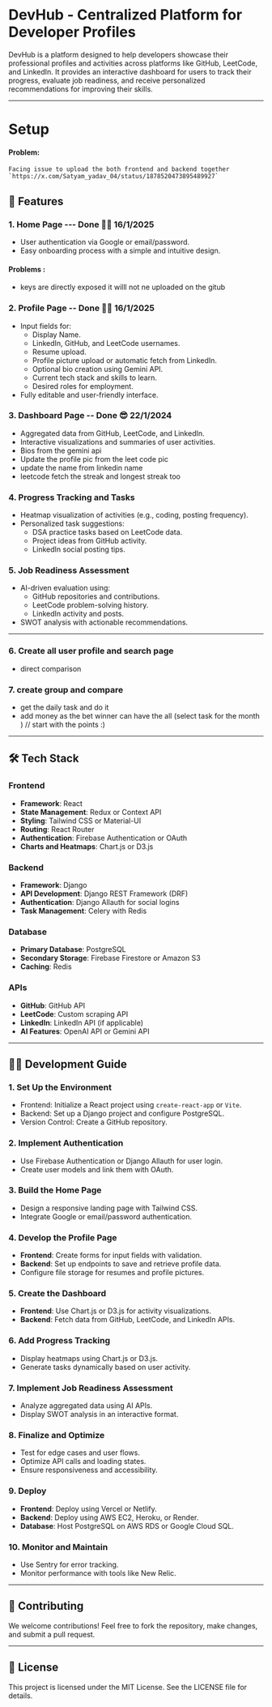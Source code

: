 # DevHub - Centralized Platform for Developer Profiles

DevHub is a platform designed to help developers showcase their professional profiles and activities across platforms like GitHub, LeetCode, and LinkedIn. It provides an interactive dashboard for users to track their progress, evaluate job readiness, and receive personalized recommendations for improving their skills.

---

# Setup 
#### Problem: 
    Facing issue to upload the both frontend and backend together 
    `https://x.com/Satyam_yadav_04/status/1878520473895489927`


## 🚀 Features

### 1. Home Page  --- Done 👍🏻 16/1/2025 
- User authentication via Google or email/password.  
- Easy onboarding process with a simple and intuitive design.

#### Problems :
   - keys are directly exposed it willl not ne uploaded on the gitub

### 2. Profile Page   -- Done 👍🏻 16/1/2025
- Input fields for:
  - Display Name.
  - LinkedIn, GitHub, and LeetCode usernames.
  - Resume upload.
  - Profile picture upload or automatic fetch from LinkedIn.
  - Optional bio creation using Gemini API.
  - Current tech stack and skills to learn.
  - Desired roles for employment.
- Fully editable and user-friendly interface.



### 3. Dashboard Page   -- Done 😎 22/1/2024
- Aggregated data from GitHub, LeetCode, and LinkedIn.
- Interactive visualizations and summaries of user activities.
- Bios from the gemini api
- Update the profile pic from the leet code pic
- update the name from linkedin name
- leetcode fetch the streak and longest streak too
  

### 4. Progress Tracking and Tasks
- Heatmap visualization of activities (e.g., coding, posting frequency).
- Personalized task suggestions:
  - DSA practice tasks based on LeetCode data.
  - Project ideas from GitHub activity.
  - LinkedIn social posting tips.

### 5. Job Readiness Assessment
- AI-driven evaluation using:
  - GitHub repositories and contributions.
  - LeetCode problem-solving history.
  - LinkedIn activity and posts.
- SWOT analysis with actionable recommendations.

--------

### 6. Create all user profile and search page
- direct comparison

### 7. create group and compare 
- get the daily task and do it 
- add money as the bet winner can have the all  (select task for the month ) // start with the points :)

---

## 🛠️ Tech Stack

### Frontend
- **Framework**: React
- **State Management**: Redux or Context API
- **Styling**: Tailwind CSS or Material-UI
- **Routing**: React Router
- **Authentication**: Firebase Authentication or OAuth
- **Charts and Heatmaps**: Chart.js or D3.js

### Backend
- **Framework**: Django
- **API Development**: Django REST Framework (DRF)
- **Authentication**: Django Allauth for social logins
- **Task Management**: Celery with Redis

### Database
- **Primary Database**: PostgreSQL
- **Secondary Storage**: Firebase Firestore or Amazon S3
- **Caching**: Redis

### APIs
- **GitHub**: GitHub API
- **LeetCode**: Custom scraping API
- **LinkedIn**: LinkedIn API (if applicable)
- **AI Features**: OpenAI API or Gemini API

---

## 🧑‍💻 Development Guide

### 1. Set Up the Environment
- Frontend: Initialize a React project using `create-react-app` or `Vite`.
- Backend: Set up a Django project and configure PostgreSQL.
- Version Control: Create a GitHub repository.

### 2. Implement Authentication
- Use Firebase Authentication or Django Allauth for user login.
- Create user models and link them with OAuth.

### 3. Build the Home Page
- Design a responsive landing page with Tailwind CSS.
- Integrate Google or email/password authentication.

### 4. Develop the Profile Page
- **Frontend**: Create forms for input fields with validation.
- **Backend**: Set up endpoints to save and retrieve profile data.
- Configure file storage for resumes and profile pictures.

### 5. Create the Dashboard
- **Frontend**: Use Chart.js or D3.js for activity visualizations.
- **Backend**: Fetch data from GitHub, LeetCode, and LinkedIn APIs.

### 6. Add Progress Tracking
- Display heatmaps using Chart.js or D3.js.
- Generate tasks dynamically based on user activity.

### 7. Implement Job Readiness Assessment
- Analyze aggregated data using AI APIs.
- Display SWOT analysis in an interactive format.

### 8. Finalize and Optimize
- Test for edge cases and user flows.
- Optimize API calls and loading states.
- Ensure responsiveness and accessibility.

### 9. Deploy
- **Frontend**: Deploy using Vercel or Netlify.
- **Backend**: Deploy using AWS EC2, Heroku, or Render.
- **Database**: Host PostgreSQL on AWS RDS or Google Cloud SQL.

### 10. Monitor and Maintain
- Use Sentry for error tracking.
- Monitor performance with tools like New Relic.

---

## 🌟 Contributing
We welcome contributions! Feel free to fork the repository, make changes, and submit a pull request.

---

## 📄 License
This project is licensed under the MIT License. See the LICENSE file for details.
